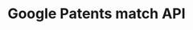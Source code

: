 ---
authors: Google Patents
description: Resolves messy patent publication and application numbers to DOCDB publication
  number format.
documentation: https://patents.google.com/api/match
last_edit: Fri, 01 Dec 2023 12:19:54 GMT
location: https://patents.google.com/api/match
related_projects: {}
slug: google_patents_match
tags:
- entity reconciliation
title: Google Patents match API
uuid: 1809b659-d1e1-43db-8dbe-664a6e9a5bc0
---